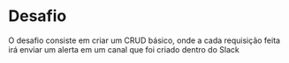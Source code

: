 # Desafio

O desafio consiste em criar um CRUD básico, onde a cada requisição feita irá enviar um alerta em um canal que foi criado dentro do Slack
